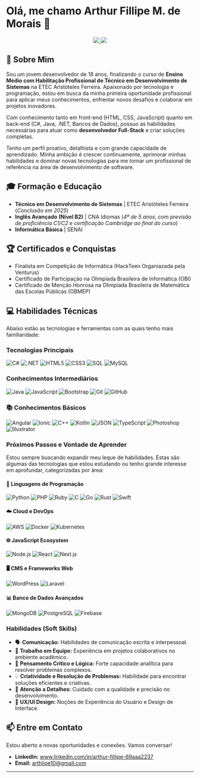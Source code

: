 # Olá, me chamo Arthur Fillipe M. de Morais 👋

<p align="center">
  <a href="https://github.com/ArthLipe">
    <img src="https://github-readme-stats.vercel.app/api?username=ArthLipe&show_icons=true&theme=blue&include_all_commits=true&count_private=true"/>
  </a>
  <a href="https://github.com/ArthLipe">
    <img src="https://github-readme-stats.vercel.app/api/top-langs/?username=ArthLipe&layout=compact&langs_count=7&theme=blue"/>
  </a>
</p>

## 🚀 Sobre Mim

Sou um jovem desenvolvedor de 18 anos, finalizando o curso de **Ensino Médio com Habilitação Profissional de Técnico em Desenvolvimento de Sistemas** na ETEC Aristóteles Ferreira. Apaixonado por tecnologia e programação, estou em busca da minha primeira oportunidade profissional para aplicar meus conhecimentos, enfrentar novos desafios e colaborar em projetos inovadores.

Com conhecimento tanto em front-end (HTML, CSS, JavaScript) quanto em back-end (C#, Java, .NET, Bancos de Dados), possuo as habilidades necessárias para atuar como **desenvolvedor Full-Stack** e criar soluções completas.

Tenho um perfil proativo, detalhista e com grande capacidade de aprendizado. Minha ambição é crescer continuamente, aprimorar minhas habilidades e dominar novas tecnologias para me tornar um profissional de referência na área de desenvolvimento de software.

## 🎓 Formação e Educação

* **Técnico em Desenvolvimento de Sistemas** | ETEC Aristóteles Ferreira (_Conclusão em 2025_)
* **Inglês Avançado (Nível B2)** | CNA Idiomas (_4º de 5 anos, com previsão de proficiência C1/C2 e certificação Cambridge ao final do curso_)
* **Informática Básica** | SENAI

## 🏆 Certificados e Conquistas

* Finalista em Competição de Informática (HackTeen Organiazada pela Venturus)
* Certificado de Participação na Olimpíada Brasileira de Informática (OBI)
* Certificado de Menção Honrosa na Olimpíada Brasileira de Matemática das Escolas Públicas (OBMEP)

## 💻 Habilidades Técnicas

Abaixo estão as tecnologias e ferramentas com as quais tenho mais familiaridade:

### Tecnologias Principais
![C#](https://img.shields.io/badge/C%23-239120?style=for-the-badge&logo=c-sharp&logoColor=white)
![.NET](https://img.shields.io/badge/.NET-512BD4?style=for-the-badge&logo=dotnet&logoColor=white)
![HTML5](https://img.shields.io/badge/HTML5-E34F26?style=for-the-badge&logo=html5&logoColor=white)
![CSS3](https://img.shields.io/badge/CSS3-1572B6?style=for-the-badge&logo=css3&logoColor=white)
![SQL](https://img.shields.io/badge/SQL-00000F?style=for-the-badge&logo=mysql&logoColor=white)
![MySQL](https://img.shields.io/badge/MySQL-4479A1?style=for-the-badge&logo=mysql&logoColor=white)

### Conhecimentos Intermediários
![Java](https://img.shields.io/badge/java-%23ED8B00.svg?style=for-the-badge&logo=openjdk&logoColor=white)
![JavaScript](https://img.shields.io/badge/JavaScript-F7DF1E?style=for-the-badge&logo=javascript&logoColor=black)
![Bootstrap](https://img.shields.io/badge/Bootstrap-563D7C?style=for-the-badge&logo=bootstrap&logoColor=white)
![Git](https://img.shields.io/badge/GIT-E44C30?style=for-the-badge&logo=git&logoColor=white)
![GitHub](https://img.shields.io/badge/GitHub-100000?style=for-the-badge&logo=github&logoColor=white)

### 📚 Conhecimentos Básicos
![Angular](https://img.shields.io/badge/Angular-DD0031?style=for-the-badge&logo=angular&logoColor=white)
![Ionic](https://img.shields.io/badge/Ionic-3880FF?style=for-the-badge&logo=ionic&logoColor=white)
![C++](https://img.shields.io/badge/C%2B%2B-00599C?style=for-the-badge&logo=c%2B%2B&logoColor=white)
![Kotlin](https://img.shields.io/badge/Kotlin-0095D5?style=for-the-badge&logo=kotlin&logoColor=white)
![JSON](https://img.shields.io/badge/JSON-000000?style=for-the-badge&logo=json&logoColor=white)
![TypeScript](https://img.shields.io/badge/TypeScript-3178C6?style=for-the-badge&logo=typescript&logoColor=white)
![Photoshop](https://img.shields.io/badge/Photoshop-31A8FF?style=for-the-badge&logo=adobephotoshop&logoColor=white)
![Illustrator](https://img.shields.io/badge/Illustrator-FF9A00?style=for-the-badge&logo=adobeillustrator&logoColor=white)

### Próximos Passos e Vontade de Aprender

Estou sempre buscando expandir meu leque de habilidades. Estas são algumas das tecnologias que estou estudando ou tenho grande interesse em aprofundar, categorizadas por área:

#### 🐍 Linguagens de Programação
![Python](https://img.shields.io/badge/Python-3776AB?style=for-the-badge&logo=python&logoColor=white)
![PHP](https://img.shields.io/badge/PHP-777BB4?style=for-the-badge&logo=php&logoColor=white)
![Ruby](https://img.shields.io/badge/Ruby-CC342D?style=for-the-badge&logo=ruby&logoColor=white)
![C](https://img.shields.io/badge/C-00599C?style=for-the-badge&logo=c&logoColor=white)
![Go](https://img.shields.io/badge/Go-00ADD8?style=for-the-badge&logo=go&logoColor=white)
![Rust](https://img.shields.io/badge/Rust-000000?style=for-the-badge&logo=rust&logoColor=white)
![Swift](https://img.shields.io/badge/Swift-FA7343?style=for-the-badge&logo=swift&logoColor=white)

#### ☁️ Cloud e DevOps
![AWS](https://img.shields.io/badge/AWS-232F3E?style=for-the-badge&logo=amazon-aws&logoColor=white)
![Docker](https://img.shields.io/badge/Docker-2496ED?style=for-the-badge&logo=docker&logoColor=white)
![Kubernetes](https://img.shields.io/badge/Kubernetes-326CE5?style=for-the-badge&logo=kubernetes&logoColor=white)

#### 🌐 JavaScript Ecosystem
![Node.js](https://img.shields.io/badge/Node.js-339933?style=for-the-badge&logo=nodedotjs&logoColor=white)
![React](https://img.shields.io/badge/React-20232A?style=for-the-badge&logo=react&logoColor=61DAFB)
![Next.js](https://img.shields.io/badge/Next.js-000000?style=for-the-badge&logo=nextdotjs&logoColor=white)

#### 🖥️ CMS e Frameworks Web
![WordPress](https://img.shields.io/badge/WordPress-21759B?style=for-the-badge&logo=wordpress&logoColor=white)
![Laravel](https://img.shields.io/badge/Laravel-FF2D20?style=for-the-badge&logo=laravel&logoColor=white)

#### 📊 Banco de Dados Avançados
![MongoDB](https://img.shields.io/badge/MongoDB-47A248?style=for-the-badge&logo=mongodb&logoColor=white)
![PostgreSQL](https://img.shields.io/badge/PostgreSQL-4169E1?style=for-the-badge&logo=postgresql&logoColor=white)
![Firebase](https://img.shields.io/badge/Firebase-FFCA28?style=for-the-badge&logo=firebase&logoColor=black)

### Habilidades (Soft Skills)
* 🗣️ **Comunicação:** Habilidades de comunicação escrita e interpessoal.
* 🤝 **Trabalho em Equipe:** Experiência em projetos colaborativos no ambiente acadêmico.
* 🧠 **Pensamento Crítico e Lógica:** Forte capacidade analítica para resolver problemas complexos.
* 💡 **Criatividade e Resolução de Problemas:** Habilidade para encontrar soluções eficientes e criativas.
* 🎯 **Atenção a Detalhes:** Cuidado com a qualidade e precisão no desenvolvimento.
* 👥 **UX/UI Design:** Noções de Experiência do Usuário e Design de Interface.

## 📫 Entre em Contato

Estou aberto a novas oportunidades e conexões. Vamos conversar!

* **LinkedIn:** www.linkedin.com/in/arthur-fillipe-69aaa2237
* **Email:** arthlipe10@gmail.com

---
